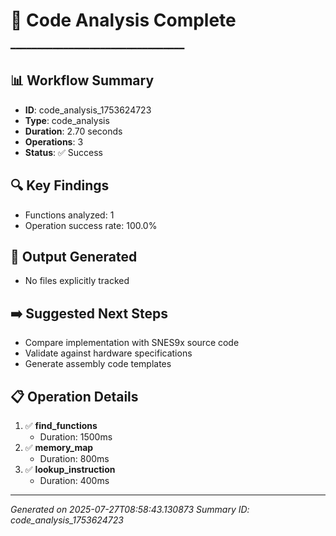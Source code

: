 # 🔧 Code Analysis Complete
━━━━━━━━━━━━━━━━━━━━━━━━━━━━━━━━━

## 📊 Workflow Summary
- **ID**: code_analysis_1753624723
- **Type**: code_analysis
- **Duration**: 2.70 seconds
- **Operations**: 3
- **Status**: ✅ Success

## 🔍 Key Findings
- Functions analyzed: 1
- Operation success rate: 100.0%

## 📁 Output Generated
- No files explicitly tracked

## ➡️ Suggested Next Steps
- Compare implementation with SNES9x source code
- Validate against hardware specifications
- Generate assembly code templates

## 📋 Operation Details
1. ✅ **find_functions**
   - Duration: 1500ms
2. ✅ **memory_map**
   - Duration: 800ms
3. ✅ **lookup_instruction**
   - Duration: 400ms

---
*Generated on 2025-07-27T08:58:43.130873*
*Summary ID: code_analysis_1753624723*
